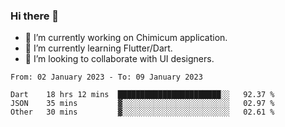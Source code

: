 ### Hi there 👋

<!--
**devcat37/devcat37** is a ✨ _special_ ✨ repository because its `README.md` (this file) appears on your GitHub profile.-->


- 🔭 I’m currently working on Chimicum application.
- 🌱 I’m currently learning Flutter/Dart.
- 👯 I’m looking to collaborate with UI designers.
<!-- - 🤔 I’m looking for help with ... -->

<!--START_SECTION:waka-->

```text
From: 02 January 2023 - To: 09 January 2023

Dart    18 hrs 12 mins  ███████████████████████░░   92.37 %
JSON    35 mins         ▓░░░░░░░░░░░░░░░░░░░░░░░░   02.97 %
Other   30 mins         ▓░░░░░░░░░░░░░░░░░░░░░░░░   02.61 %
```

<!--END_SECTION:waka-->
